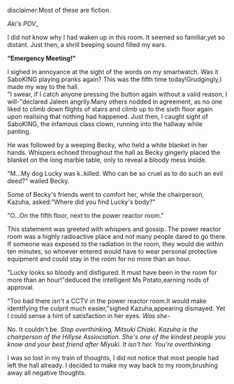 disclaimer:Most of these are fiction.


_Aki's POV__

   I did not know why I had waken up in this room. It seemed so familiar,yet so distant. Just then, a shrill beeping sound filled my ears.

**“Emergency Meeting!"**

   I sighed in annoyance at the sight of the words on my smartwatch. Was it SaboKING playing pranks again? This was the fifth time today!Grudgingly,I made my way to the hall.       
   "I swear, if I catch anyone pressing the button again without a valid reason, I will-"declared Jaleen angrily.Many others nodded in agreement, as no one liked to climb down flights of stairs and climb up to the sixth floor again upon realising that nothing had happened. Just then, I caught sight of SaboKING, the infamous class clown, running into the hallway while panting.
   
   He was followed by a weeping Becky, who held a white blanket in her hands. Whispers echoed throughout the hall as Becky gingerly placed the  blanket on the long marble table, only to reveal a bloody mess inside.
    
   "M...My dog Lucky was k..killed. Who can be so cruel as to do such an evil deed?" wailed Becky.
    
   Some of Becky's friends went to comfort her, while the chairperson, Kazuha, asked:"Where did you find Lucky's body?"
   
   "O...On the fifth floor, next to the power reactor room."
   
   This statememt was greeted with whispers and gossip. The power reactor room was a highly radioactive place and not many people dared to go there. If someone was exposed to the radiation in the room, they would die within ten minutes, so whoever entered would have to wear personal protective equipment and could stay in the room for no more than an hour.
   
   "Lucky looks so bloody and disfigured. It must have been in the room for more than an hour!"deduced the intelligent Ms Potato,earning nods of approval.
   
   "Too bad there isn't a CCTV in the power reactor room.It would make identifying the culprit much easier,"sighed Kazuha,appearing dismayed. Yet I could sense a hint of satisfaction in her eyes. _Was she-_
   
   No. It couldn't be. _Stop overthinking, Mitsuki Chiaki. Kazuha is the chairperson of the Hillyse Assiociation. She's one of the kindest people you know and your best friend after Miyuki. It isn't her. You're overthinking._
   
   I was so lost in my train of thoughts, I did not notice that most people had left the hall already. I decided to make my way back to my room,brushing away all negative thoughts.
   
     
